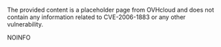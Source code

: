 The provided content is a placeholder page from OVHcloud and does not contain any information related to CVE-2006-1883 or any other vulnerability.

NOINFO